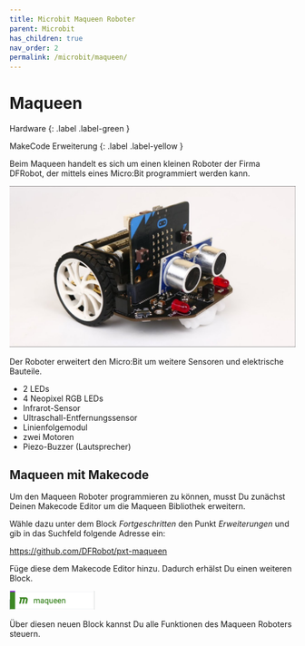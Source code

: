 ```yaml
---
title: Microbit Maqueen Roboter
parent: Microbit
has_children: true
nav_order: 2
permalink: /microbit/maqueen/
---
```


# Maqueen

Hardware
{: .label .label-green }

MakeCode Erweiterung
{: .label .label-yellow }

Beim Maqueen handelt es sich um einen kleinen Roboter der Firma DFRobot, der mittels eines Micro:Bit programmiert werden kann.

![Maqueen Robot](./maqueen.jpeg "Maqueen Robot")

Der Roboter erweitert den Micro:Bit um weitere Sensoren und elektrische Bauteile.

- 2 LEDs
- 4 Neopixel RGB LEDs
- Infrarot-Sensor
- Ultraschall-Entfernungssensor
- Linienfolgemodul
- zwei Motoren
- Piezo-Buzzer (Lautsprecher)

## Maqueen mit Makecode

Um den Maqueen Roboter programmieren zu können, musst Du zunächst Deinen Makecode Editor um die Maqueen Bibliothek erweitern.

Wähle dazu unter dem Block _Fortgeschritten_ den Punkt _Erweiterungen_ und gib in das Suchfeld folgende Adresse ein: 

https://github.com/DFRobot/pxt-maqueen

Füge diese dem Makecode Editor hinzu. Dadurch erhälst Du einen weiteren Block.

<img src="./maqueen-extension.png" width="150px"/>

Über diesen neuen Block kannst Du alle Funktionen des Maqueen Roboters steuern.

